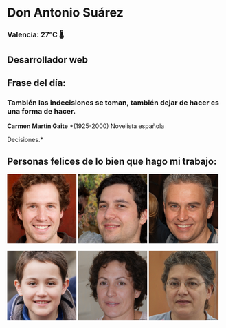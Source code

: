 # Don Antonio Suárez
### Valencia:  27°C 🌡️
## Desarrollador web
## Frase del día:
<!-- START QUOTE -->
### También las indecisiones se toman, también dejar de hacer es una forma de hacer.
**Carmen Martín Gaite** *(1925-2000) Novelista española


Decisiones.*
<!-- END QUOTE -->






## Personas felices de lo bien que hago mi trabajo:

<p float="left">
  <img src="src/image_0.png" width="32%" />
  <img src="src/image_1.png" width="32%" /> 
  <img src="src/image_2.png" width="32%" />
</p>
<p float="left">
  <img src="src/image_3.png" width="32%" />
  <img src="src/image_4.png" width="32%" /> 
  <img src="src/image_5.png" width="32%" />
</p>